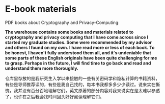 # E-book materials
PDF books about Cryptography and Privacy-Computing


**The warehouse contains some books and materials related to cryptography and privacy computing that I have come across since I started my graduate studies. Some were recommended by my advisor and others I found on my own. I have read more or less of each book. To be honest, I haven't fully understood them all, and it's undeniable that some parts of these English originals have been quite challenging for me to grasp. Perhaps in the future, I will find time to go back and read and understand them more thoroughly.**

仓库里存放的是我研究生入学以来接触的一些有关密码学和隐私计算的书籍资料，有些是导师推荐读的，有些是我自己找的，每本书我都多多少少读过。说来实在惭愧，我并没有百分百地理解它们，英文原著的部分内容对我来说实在是太难以参透了，也许在之后我会找时间回头好好阅读理解它们。
